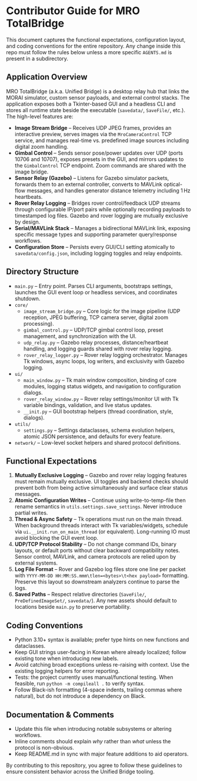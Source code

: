 # Contributor Guide for MRO TotalBridge

This document captures the functional expectations, configuration layout, and
coding conventions for the entire repository. Any change inside this repo must
follow the rules below unless a more specific `AGENTS.md` is present in a
subdirectory.

## Application Overview

MRO TotalBridge (a.k.a. Unified Bridge) is a desktop relay hub that links the
MORAI simulator, custom sensor payloads, and external control stacks. The
application exposes both a Tkinter-based GUI and a headless CLI and stores all
runtime state beside the executable (`savedata/`, `SaveFile/`, etc.). The
high-level features are:

- **Image Stream Bridge** – Receives UDP JPEG frames, provides an interactive
  preview, serves images via the `MroCameraControl` TCP service, and manages
  real-time vs. predefined image sources including digital zoom handling.
- **Gimbal Control** – Sends sensor pose/power updates over UDP (ports 10706 and
  10707), exposes presets in the GUI, and mirrors updates to the
  `GimbalControl` TCP endpoint. Zoom commands are shared with the image bridge.
- **Sensor Relay (Gazebo)** – Listens for Gazebo simulator packets, forwards
  them to an external controller, converts to MAVLink optical-flow messages,
  and handles generator distance telemetry including 1 Hz heartbeats.
- **Rover Relay Logging** – Bridges rover control/feedback UDP streams through
  configurable IP/port pairs while optionally recording payloads to timestamped
  log files. Gazebo and rover logging are mutually exclusive by design.
- **Serial/MAVLink Stack** – Manages a bidirectional MAVLink link, exposing
  specific message types and supporting parameter query/response workflows.
- **Configuration Store** – Persists every GUI/CLI setting atomically to
  `savedata/config.json`, including logging toggles and relay endpoints.

## Directory Structure

- `main.py` – Entry point. Parses CLI arguments, bootstraps settings, launches
  the GUI event loop or headless services, and coordinates shutdown.
- `core/`
  - `image_stream_bridge.py` – Core logic for the image pipeline (UDP reception,
    JPEG buffering, TCP camera server, digital zoom processing).
  - `gimbal_control.py` – UDP/TCP gimbal control loop, preset management, and
    synchronization with the UI.
  - `udp_relay.py` – Gazebo relay processes, distance/heartbeat handling, and
    logging guards shared with rover relay logging.
  - `rover_relay_logger.py` – Rover relay logging orchestrator. Manages Tk
    windows, async loops, log writers, and exclusivity with Gazebo logging.
- `ui/`
  - `main_window.py` – Tk main window composition, binding of core modules,
    logging status widgets, and navigation to configuration dialogs.
  - `rover_relay_window.py` – Rover relay settings/monitor UI with Tk variable
    bindings, validation, and live status updates.
  - `__init.py` – GUI bootstrap helpers (thread coordination, style, dialogs).
- `utils/`
  - `settings.py` – Settings dataclasses, schema evolution helpers, atomic JSON
    persistence, and defaults for every feature.
- `network/` – Low-level socket helpers and shared protocol definitions.

## Functional Expectations

1. **Mutually Exclusive Logging** – Gazebo and rover relay logging features must
   remain mutually exclusive. UI toggles and backend checks should prevent both
   from being active simultaneously and surface clear status messages.
2. **Atomic Configuration Writes** – Continue using write-to-temp-file then
   rename semantics in `utils.settings.save_settings`. Never introduce partial
   writes.
3. **Thread & Async Safety** – Tk operations must run on the main thread. When
   background threads interact with Tk variables/widgets, schedule via
   `ui.__init.run_on_main_thread` (or equivalent). Long-running IO must avoid
   blocking the GUI event loop.
4. **UDP/TCP Protocol Stability** – Do not change command IDs, binary layouts,
   or default ports without clear backward compatibility notes. Sensor control,
   MAVLink, and camera protocols are relied upon by external systems.
5. **Log File Format** – Rover and Gazebo log files store one line per packet
   with `YYYY-MM-DD HH:MM:SS.mmm\tlen=<bytes>\t<hex payload>` formatting.
   Preserve this layout so downstream analyzers continue to parse the logs.
6. **Saved Paths** – Respect relative directories (`SaveFile/`,
   `PreDefinedImageSet/`, `savedata/`). Any new assets should default to
   locations beside `main.py` to preserve portability.

## Coding Conventions

- Python 3.10+ syntax is available; prefer type hints on new functions and
  dataclasses.
- Keep GUI strings user-facing in Korean where already localized; follow
  existing tone when introducing new labels.
- Avoid catching broad exceptions unless re-raising with context. Use the
  existing logging helpers for error reporting.
- Tests: the project currently uses manual/functional testing. When feasible,
  run `python -m compileall .` to verify syntax.
- Follow Black-ish formatting (4-space indents, trailing commas where natural),
  but do not introduce a dependency on Black.

## Documentation & Comments

- Update this file when introducing notable subsystems or altering workflows.
- Inline comments should explain *why* rather than *what* unless the protocol is
  non-obvious.
- Keep README.md in sync with major feature additions to aid operators.

By contributing to this repository, you agree to follow these guidelines to
ensure consistent behavior across the Unified Bridge tooling.
